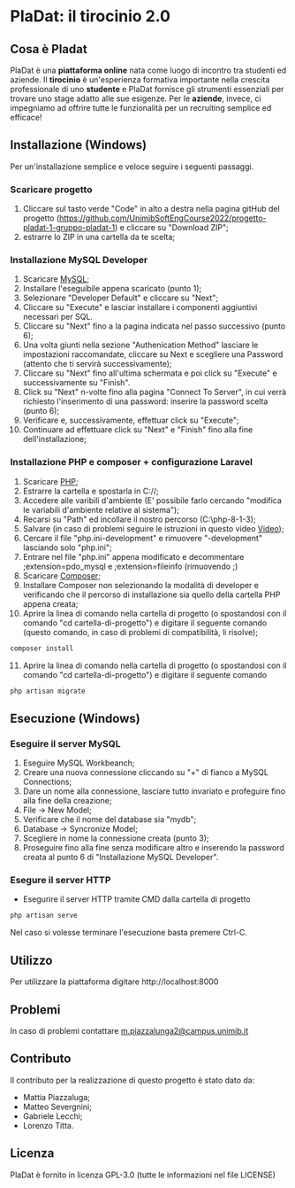 # PlaDat: il tirocinio 2.0

## Cosa è Pladat
PlaDat è una **piattaforma online** nata come luogo di incontro tra studenti ed aziende. Il **tirocinio** è un'esperienza formativa importante nella crescita professionale di uno **studente** e PlaDat fornisce gli strumenti essenziali per trovare uno stage adatto alle sue esigenze. Per le **aziende**, invece, ci impegniamo ad offrire tutte le funzionalità per un recruiting semplice ed efficace!

## Installazione (Windows)
Per un'installazione semplice e veloce seguire i seguenti passaggi.

### Scaricare progetto
1) Cliccare sul tasto verde "Code" in alto a destra nella pagina gitHub del progetto (https://github.com/UnimibSoftEngCourse2022/progetto-pladat-1-gruppo-pladat-1) e cliccare su "Download ZIP";
2) estrarre lo ZIP in una cartella da te scelta;

### Installazione MySQL Developer
1) Scaricare [MySQL](https://dev.mysql.com/get/Downloads/MySQLInstaller/mysql-installer-community-8.0.28.0.msi);
2) Installare l'eseguibile appena scaricato (punto 1);
3) Selezionare "Developer Default" e cliccare su "Next";
4) Cliccare su "Execute" e lasciar installare i componenti aggiuntivi necessari per SQL.
5) Cliccare su "Next" fino a la pagina indicata nel passo successivo (punto 6);
6) Una volta giunti nella sezione "Authenication Method" lasciare le impostazioni raccomandate, cliccare su Next e scegliere una Password (attento che ti servirà successivamente);
7) Cliccare su "Next" fino all'ultima schermata e poi click su "Execute" e successivamente su "Finish".
8) Click su "Next" n-volte fino alla pagina "Connect To Server", in cui verrà richiesto l'inserimento di una password: inserire la password scelta (punto 6);
9) Verificare e, successivamente, effettuar click su "Execute";
10) Continuare ad effettuare click su "Next" e "Finish" fino alla fine dell'installazione;

### Installazione PHP e composer + configurazione Laravel
1) Scaricare [PHP](https://dw.uptodown.com/dwn/lr6MdfDpgQOJwLIiAihdAT0QcDAq6vG21T1GsTCeAjD1juqBUnsEe1IzQjiBTH404RvVOCoEEiPMVuOuurHx3_ifFSS_jufPAtMyrPolh4JUhjDsIotuXhQnsuR7JhBm/6bf1icuXVkw5vrHP9p_4kEhGNtIbZ5ykHSznddVtFXrV-Y5kXOvm8bRzPAL-o1j84WT2VmAhmVh7iYU_qVVG7u_f7Nvh1npJfc7QyUCKSfT2457_wLoXZVSbYQTh3o_L/EK892T7oJZGCRQqSdpRDIBBZsxn7CU-XCg1bbD4eld6G09CpjqjFXTXFR1zh1qC3/);
2) Estrarre la cartella e spostarla in C://;
3) Accedere alle varibili d'ambiente (E' possibile farlo cercando "modifica le variabili d'ambiente relative al sistema");
4) Recarsi su "Path" ed incollare il nostro percorso (C:\php-8-1-3);
5) Salvare (in caso di problemi seguire le istruzioni in questo video [Video](https://www.youtube.com/watch?v=QMWb_Wn2g5k));
6) Cercare il file "php.ini-development" e rimuovere "-development" lasciando solo "php.ini";
7) Entrare nel file "php.ini" appena modificato e decommentare ;extension=pdo_mysql e ;extension=fileinfo (rimuovendo ;)
8) Scaricare [Composer](https://getcomposer.org/Composer-Setup.exe);
9) Installare Composer non selezionando la modalità di developer e verificando che il percorso di installazione sia quello della cartella PHP appena creata;
10) Aprire la linea di comando nella cartella di progetto (o spostandosi con il comando "cd cartella-di-progetto") e digitare il seguente comando (questo comando, in caso di problemi di compatibilità, li risolve);
```sh
composer install
```
11) Aprire la linea di comando nella cartella di progetto (o spostandosi con il comando "cd cartella-di-progetto") e digitare il seguente comando
```sh
php artisan migrate
```

## Esecuzione (Windows)

### Eseguire il server MySQL
1) Eseguire MySQL Workbeanch;
2) Creare una nuova connessione cliccando su "+" di fianco a MySQL Connections;
3) Dare un nome alla connessione, lasciare tutto invariato e profeguire fino alla fine della creazione;
4) File -> New Model;
5) Verificare che il nome del database sia "mydb";
5) Database -> Syncronize Model;
6) Scegliere in nome la connessione creata (punto 3);
7) Proseguire fino alla fine senza modificare altro e inserendo la password creata al punto 6 di "Installazione MySQL Developer".

### Esegure il server HTTP 
- Esegurire il server HTTP tramite CMD dalla cartella di progetto
```sh
php artisan serve
```
Nel caso si volesse terminare l'esecuzione basta premere Ctrl-C.

## Utilizzo
Per utilizzare la piattaforma digitare http://localhost:8000

## Problemi
In caso di problemi contattare m.piazzalunga2@campus.unimib.it

## Contributo
Il contributo per la realizzazione di questo progetto è stato dato da:
- Mattia Piazzaluga;
- Matteo Severgnini;
- Gabriele Lecchi;
- Lorenzo Titta.

## Licenza
PlaDat è fornito in licenza GPL-3.0 (tutte le informazioni nel file LICENSE)
